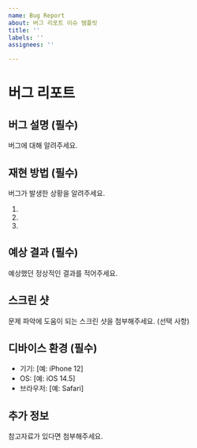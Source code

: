 ```yaml
---
name: Bug Report
about: 버그 리포트 이슈 템플릿
title: ''
labels: ''
assignees: ''

---
```


# 버그 리포트

## 버그 설명 (필수)

버그에 대해 알려주세요.

## 재현 방법 (필수)

버그가 발생한 상황을 알려주세요.

1.
2.
3.

## 예상 결과 (필수)

예상했던 정상적인 결과를 적어주세요.

## 스크린 샷

문제 파악에 도움이 되는 스크린 샷을 첨부해주세요. (선택 사항)

## 디바이스 환경 (필수)

- 기기: [예: iPhone 12]
- OS: [예: iOS 14.5]
- 브라우저: [예: Safari]

## 추가 정보

참고자료가 있다면 첨부해주세요.
